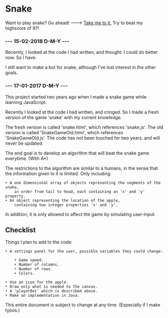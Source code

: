 # Snake

Want to play snake? Go ahead! ---> [Take me to it.](https://tombez.github.io/snake/)
Try to beat my highscore of 97!

### --- 15-02-2018 D-M-Y ---

Recently, I looked at the code I had written, and thought: I could do better now.
So I have.

I still want to make a bot for snake, although I've lost interest in the other goals.

### --- 17-01-2017 D-M-Y ---

This project started two years ago when I made a snake game while learning JavaScript.

Recently I looked at the code I had written, and cringed.
So I made a fresh version of the game 'snake' with my current knowledge.

The fresh version is called 'snake.html', which references 'snake.js'.
The old version is called 'SnakeGameOld.html', which references 'SnakeGameOld.js'.
	The code has not been touched for two years, and will never be updated.

The end goal is to develop an algorithm that will beat the snake game everytime.
	(With A*)

The restrictions to the algorithm are similar to a humans,
in the sense that the information given to it is limited.
Only including:

	‣ A one dimensional array of objects representing the segments of the snake,
		in order from tail to head, each containing an 'x' and 'y' property.
	‣ An object representing the location of the apple,
		containing two integer properties 'x' and 'y'.

In addition, it is only allowed to affect the game by simulating user-input.

## Checklist
Things I plan to add to the code:

	‣ A settings panel for the user, possible variables they could change:

		‣ Game speed.
		‣ Number of columns.
		‣ Number of rows.
		‣ Colors.

	‣ Use an icon for the apple.
	‣ Draw only what is needed to the canvas.
	‣ A 'playerBot' which is described above.
	‣ Make an implementation in Java.

This entire document is subject to change at any time. (Especially if I make typos.)
